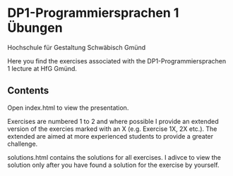 # DP1-Programmiersprachen 1 Übungen

Hochschule für Gestaltung Schwäbisch Gmünd

Here you find the exercises associated with the DP1-Programmiersprachen 1 lecture at HfG Gmünd.

## Contents

Open index.html to view the presentation.

Exercises are numbered 1 to 2 and where possible I provide an extended version of the exercies marked with an X (e.g. Exercise 1X, 2X etc.). The extended are aimed at more experienced students to provide a greater challenge.

solutions.html contains the solutions for all exercises. I adivce to view the solution only after you have found a solution for the exercise by yourself.
